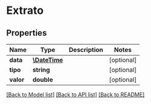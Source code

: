 # Extrato

## Properties
Name | Type | Description | Notes
------------ | ------------- | ------------- | -------------
**data** | [**\DateTime**](\DateTime.md) |  | [optional] 
**tipo** | **string** |  | [optional] 
**valor** | **double** |  | [optional] 

[[Back to Model list]](../README.md#documentation-for-models) [[Back to API list]](../README.md#documentation-for-api-endpoints) [[Back to README]](../README.md)


